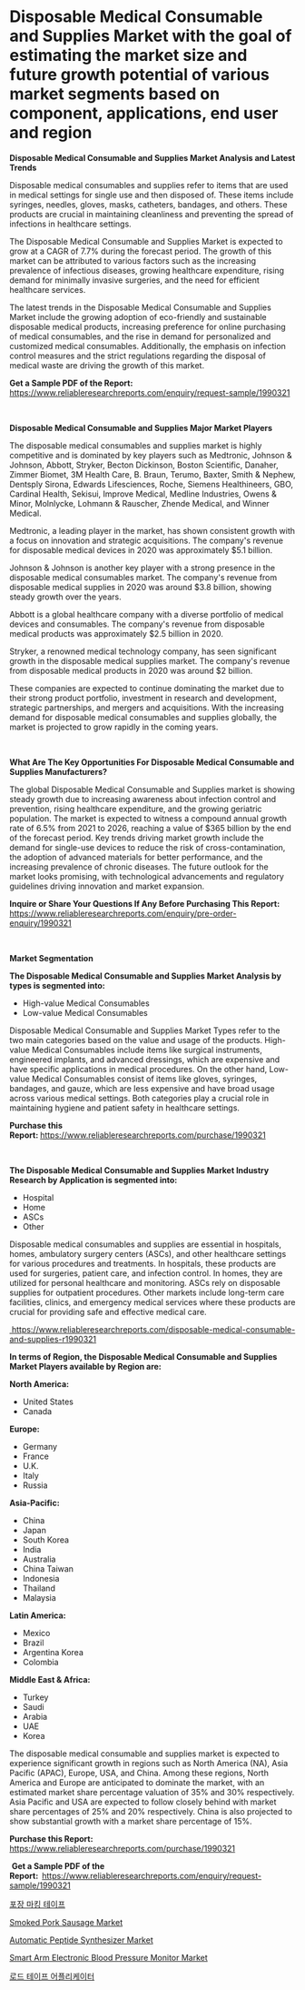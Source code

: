<p><h1>Disposable Medical Consumable and Supplies Market with the goal of estimating the market size and future growth potential of various market segments based on component, applications, end user and region</h1></p><p><strong>Disposable Medical Consumable and Supplies Market Analysis and Latest Trends</strong></p>
<p><p>Disposable medical consumables and supplies refer to items that are used in medical settings for single use and then disposed of. These items include syringes, needles, gloves, masks, catheters, bandages, and others. These products are crucial in maintaining cleanliness and preventing the spread of infections in healthcare settings.</p><p>The Disposable Medical Consumable and Supplies Market is expected to grow at a CAGR of 7.7% during the forecast period. The growth of this market can be attributed to various factors such as the increasing prevalence of infectious diseases, growing healthcare expenditure, rising demand for minimally invasive surgeries, and the need for efficient healthcare services.</p><p>The latest trends in the Disposable Medical Consumable and Supplies Market include the growing adoption of eco-friendly and sustainable disposable medical products, increasing preference for online purchasing of medical consumables, and the rise in demand for personalized and customized medical consumables. Additionally, the emphasis on infection control measures and the strict regulations regarding the disposal of medical waste are driving the growth of this market.</p></p>
<p><strong>Get a Sample PDF of the Report:&nbsp;</strong> <a href="https://www.reliableresearchreports.com/enquiry/request-sample/1990321">https://www.reliableresearchreports.com/enquiry/request-sample/1990321</a></p>
<p>&nbsp;</p>
<p><strong>Disposable Medical Consumable and Supplies Major Market Players</strong></p>
<p><p>The disposable medical consumables and supplies market is highly competitive and is dominated by key players such as Medtronic, Johnson & Johnson, Abbott, Stryker, Becton Dickinson, Boston Scientific, Danaher, Zimmer Biomet, 3M Health Care, B. Braun, Terumo, Baxter, Smith & Nephew, Dentsply Sirona, Edwards Lifesciences, Roche, Siemens Healthineers, GBO, Cardinal Health, Sekisui, Improve Medical, Medline Industries, Owens & Minor, Molnlycke, Lohmann & Rauscher, Zhende Medical, and Winner Medical.</p><p>Medtronic, a leading player in the market, has shown consistent growth with a focus on innovation and strategic acquisitions. The company's revenue for disposable medical devices in 2020 was approximately $5.1 billion.</p><p>Johnson & Johnson is another key player with a strong presence in the disposable medical consumables market. The company's revenue from disposable medical supplies in 2020 was around $3.8 billion, showing steady growth over the years.</p><p>Abbott is a global healthcare company with a diverse portfolio of medical devices and consumables. The company's revenue from disposable medical products was approximately $2.5 billion in 2020.</p><p>Stryker, a renowned medical technology company, has seen significant growth in the disposable medical supplies market. The company's revenue from disposable medical products in 2020 was around $2 billion.</p><p>These companies are expected to continue dominating the market due to their strong product portfolio, investment in research and development, strategic partnerships, and mergers and acquisitions. With the increasing demand for disposable medical consumables and supplies globally, the market is projected to grow rapidly in the coming years.</p></p>
<p>&nbsp;</p>
<p><strong>What Are The Key Opportunities For Disposable Medical Consumable and Supplies Manufacturers?</strong></p>
<p><p>The global Disposable Medical Consumable and Supplies market is showing steady growth due to increasing awareness about infection control and prevention, rising healthcare expenditure, and the growing geriatric population. The market is expected to witness a compound annual growth rate of 6.5% from 2021 to 2026, reaching a value of $365 billion by the end of the forecast period. Key trends driving market growth include the demand for single-use devices to reduce the risk of cross-contamination, the adoption of advanced materials for better performance, and the increasing prevalence of chronic diseases. The future outlook for the market looks promising, with technological advancements and regulatory guidelines driving innovation and market expansion.</p></p>
<p><strong>Inquire or Share Your Questions If Any Before Purchasing This Report:</strong> <a href="https://www.reliableresearchreports.com/enquiry/pre-order-enquiry/1990321">https://www.reliableresearchreports.com/enquiry/pre-order-enquiry/1990321</a></p>
<p>&nbsp;</p>
<p><strong>Market Segmentation</strong></p>
<p><strong>The Disposable Medical Consumable and Supplies Market Analysis by types is segmented into:</strong></p>
<p><ul><li>High-value Medical Consumables</li><li>Low-value Medical Consumables</li></ul></p>
<p><p>Disposable Medical Consumable and Supplies Market Types refer to the two main categories based on the value and usage of the products. High-value Medical Consumables include items like surgical instruments, engineered implants, and advanced dressings, which are expensive and have specific applications in medical procedures. On the other hand, Low-value Medical Consumables consist of items like gloves, syringes, bandages, and gauze, which are less expensive and have broad usage across various medical settings. Both categories play a crucial role in maintaining hygiene and patient safety in healthcare settings.</p></p>
<p><strong>Purchase this Report:&nbsp;</strong><a href="https://www.reliableresearchreports.com/purchase/1990321">https://www.reliableresearchreports.com/purchase/1990321</a></p>
<p>&nbsp;</p>
<p><strong>The Disposable Medical Consumable and Supplies Market Industry Research by Application is segmented into:</strong></p>
<p><ul><li>Hospital</li><li>Home</li><li>ASCs</li><li>Other</li></ul></p>
<p><p>Disposable medical consumables and supplies are essential in hospitals, homes, ambulatory surgery centers (ASCs), and other healthcare settings for various procedures and treatments. In hospitals, these products are used for surgeries, patient care, and infection control. In homes, they are utilized for personal healthcare and monitoring. ASCs rely on disposable supplies for outpatient procedures. Other markets include long-term care facilities, clinics, and emergency medical services where these products are crucial for providing safe and effective medical care.</p></p>
<p><a href="https://www.reliableresearchreports.com/disposable-medical-consumable-and-supplies-r1990321">&nbsp;https://www.reliableresearchreports.com/disposable-medical-consumable-and-supplies-r1990321</a></p>
<p><strong>In terms of Region, the Disposable Medical Consumable and Supplies Market Players available by Region are:</strong></p>
<p>
    <p> <strong> North America: </strong>
        <ul>
            <li>United States</li>
            <li>Canada</li>
        </ul>
        </p> 
    <p> <strong> Europe: </strong>
        <ul>
            <li>Germany</li>
            <li>France</li>
            <li>U.K.</li>
            <li>Italy</li>
            <li>Russia</li>
        </ul>
        </p> 
    <p> <strong> Asia-Pacific: </strong>
        <ul>
            <li>China</li>
            <li>Japan</li>
            <li>South Korea</li>
            <li>India</li>
            <li>Australia</li>
            <li>China Taiwan</li>
            <li>Indonesia</li>
            <li>Thailand</li>
            <li>Malaysia</li>
        </ul>
        </p> 
    <p> <strong> Latin America: </strong>
        <ul>
            <li>Mexico</li>
            <li>Brazil</li>
            <li>Argentina Korea</li>
            <li>Colombia</li>
        </ul>
        </p> 
    <p> <strong> Middle East & Africa: </strong>
        <ul>
            <li>Turkey</li>
            <li>Saudi</li>
            <li>Arabia</li>
            <li>UAE</li>
            <li>Korea</li>
        </ul>
    </p>
    </p>
<p><p>The disposable medical consumable and supplies market is expected to experience significant growth in regions such as North America (NA), Asia Pacific (APAC), Europe, USA, and China. Among these regions, North America and Europe are anticipated to dominate the market, with an estimated market share percentage valuation of 35% and 30% respectively. Asia Pacific and USA are expected to follow closely behind with market share percentages of 25% and 20% respectively. China is also projected to show substantial growth with a market share percentage of 15%.</p></p>
<p><strong>Purchase this Report: </strong><a href="https://www.reliableresearchreports.com/purchase/1990321">https://www.reliableresearchreports.com/purchase/1990321</a></p>
<p>&nbsp;<strong>Get a Sample PDF of the Report:&nbsp;&nbsp;</strong><a href="https://www.reliableresearchreports.com/enquiry/request-sample/1990321">https://www.reliableresearchreports.com/enquiry/request-sample/1990321</a></p>
<p><strong></strong></p>
<p><p><a href="https://github.com/mdmazharulnwr786/Market-Research-Report-List-2/blob/main/177807377601.md">포장 마킹 테이프</a></p><p><a href="https://medium.com/@javooyce546456/smoked-pork-sausage-market-size-share-analysis-growth-trends-forecasts-2024-2031-282468434670">Smoked Pork Sausage Market</a></p><p><a href="https://github.com/sosoelmasry38/Market-Research-Report-List-1/blob/main/automatic-peptide-synthesizer-market.md">Automatic Peptide Synthesizer Market</a></p><p><a href="https://github.com/bushilahore52/Market-Research-Report-List-1/blob/main/smart-arm-electronic-blood-pressure-monitor-market.md">Smart Arm Electronic Blood Pressure Monitor Market</a></p><p><a href="https://github.com/berlianaparadilla48/Market-Research-Report-List-2/blob/main/635337577600.md">로드 테이프 어플리케이터</a></p></p>
